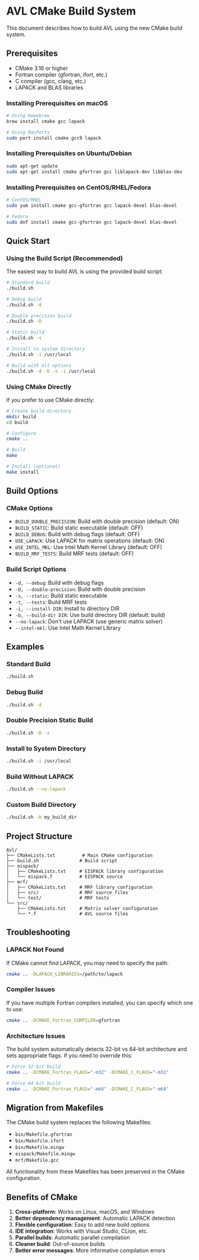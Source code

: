 # AVL CMake Build System

This document describes how to build AVL using the new CMake build system.

## Prerequisites

- CMake 3.16 or higher
- Fortran compiler (gfortran, ifort, etc.)
- C compiler (gcc, clang, etc.)
- LAPACK and BLAS libraries

### Installing Prerequisites on macOS

```bash
# Using Homebrew
brew install cmake gcc lapack

# Using MacPorts
sudo port install cmake gcc9 lapack
```

### Installing Prerequisites on Ubuntu/Debian

```bash
sudo apt-get update
sudo apt-get install cmake gfortran gcc liblapack-dev libblas-dev
```

### Installing Prerequisites on CentOS/RHEL/Fedora

```bash
# CentOS/RHEL
sudo yum install cmake gcc-gfortran gcc lapack-devel blas-devel

# Fedora
sudo dnf install cmake gcc-gfortran gcc lapack-devel blas-devel
```

## Quick Start

### Using the Build Script (Recommended)

The easiest way to build AVL is using the provided build script:

```bash
# Standard build
./build.sh

# Debug build
./build.sh -d

# Double precision build
./build.sh -D

# Static build
./build.sh -s

# Install to system directory
./build.sh -i /usr/local

# Build with all options
./build.sh -d -D -s -i /usr/local
```

### Using CMake Directly

If you prefer to use CMake directly:

```bash
# Create build directory
mkdir build
cd build

# Configure
cmake ..

# Build
make

# Install (optional)
make install
```

## Build Options

### CMake Options

- `BUILD_DOUBLE_PRECISION`: Build with double precision (default: ON)
- `BUILD_STATIC`: Build static executable (default: OFF)
- `BUILD_DEBUG`: Build with debug flags (default: OFF)
- `USE_LAPACK`: Use LAPACK for matrix operations (default: ON)
- `USE_INTEL_MKL`: Use Intel Math Kernel Library (default: OFF)
- `BUILD_MRF_TESTS`: Build MRF tests (default: OFF)

### Build Script Options

- `-d, --debug`: Build with debug flags
- `-D, --double-precision`: Build with double precision
- `-s, --static`: Build static executable
- `-t, --tests`: Build MRF tests
- `-i, --install DIR`: Install to directory DIR
- `-b, --build-dir DIR`: Use build directory DIR (default: build)
- `--no-lapack`: Don't use LAPACK (use generic matrix solver)
- `--intel-mkl`: Use Intel Math Kernel Library

## Examples

### Standard Build
```bash
./build.sh
```

### Debug Build
```bash
./build.sh -d
```

### Double Precision Static Build
```bash
./build.sh -D -s
```

### Install to System Directory
```bash
./build.sh -i /usr/local
```

### Build Without LAPACK
```bash
./build.sh --no-lapack
```

### Custom Build Directory
```bash
./build.sh -b my_build_dir
```

## Project Structure

```
Avl/
├── CMakeLists.txt          # Main CMake configuration
├── build.sh               # Build script
├── eispack/
│   ├── CMakeLists.txt     # EISPACK library configuration
│   └── eispack.f          # EISPACK source
├── mrf/
│   ├── CMakeLists.txt     # MRF library configuration
│   ├── src/               # MRF source files
│   └── test/              # MRF tests
└── src/
    ├── CMakeLists.txt     # Matrix solver configuration
    └── *.f                # AVL source files
```

## Troubleshooting

### LAPACK Not Found
If CMake cannot find LAPACK, you may need to specify the path:

```bash
cmake .. -DLAPACK_LIBRARIES=/path/to/lapack
```

### Compiler Issues
If you have multiple Fortran compilers installed, you can specify which one to use:

```bash
cmake .. -DCMAKE_Fortran_COMPILER=gfortran
```

### Architecture Issues
The build system automatically detects 32-bit vs 64-bit architecture and sets appropriate flags. If you need to override this:

```bash
# Force 32-bit build
cmake .. -DCMAKE_Fortran_FLAGS="-m32" -DCMAKE_C_FLAGS="-m32"

# Force 64-bit build
cmake .. -DCMAKE_Fortran_FLAGS="-m64" -DCMAKE_C_FLAGS="-m64"
```

## Migration from Makefiles

The CMake build system replaces the following Makefiles:
- `bin/Makefile.gfortran`
- `bin/Makefile.ifort`
- `bin/Makefile.mingw`
- `eispack/Makefile.mingw`
- `mrf/Makefile.gcc`

All functionality from these Makefiles has been preserved in the CMake configuration.

## Benefits of CMake

1. **Cross-platform**: Works on Linux, macOS, and Windows
2. **Better dependency management**: Automatic LAPACK detection
3. **Flexible configuration**: Easy to add new build options
4. **IDE integration**: Works with Visual Studio, CLion, etc.
5. **Parallel builds**: Automatic parallel compilation
6. **Cleaner build**: Out-of-source builds
7. **Better error messages**: More informative compilation errors 